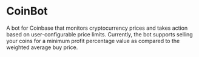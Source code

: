 # CoinBot

A bot for Coinbase that monitors cryptocurrency prices and takes action based on user-configurable price limits. Currently, the bot supports selling your coins for a minimum profit percentage value as compared to the weighted average buy price.
